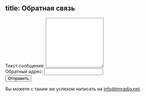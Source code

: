 title: Обратная связь
---

<form id="feedback" method="post" action="https://dead-channel-news.appspot.com/feedback">
<input type="hidden" name="back" value="http://www.tmradio.net/"/>
<input type="hidden" name="site" value="tmradio.net"/>
<input type="hidden" name="to" value="info@tmradio.net"/>
<div>
<label for="feedback-text">Текст сообщения:</label>
<textarea id="feedback-text" class="text" rows="10" name="text"></textarea>
</div>
<div>
<label for="feedback-sender">Обратный адрес:</label>
<input id="feedback-sender" type="text" class="text" name="from"/>
</div>
<input type="submit" value="Отправить"/>
</form>

Вы можете с таким же успехом написать на info@tmradio.net.
